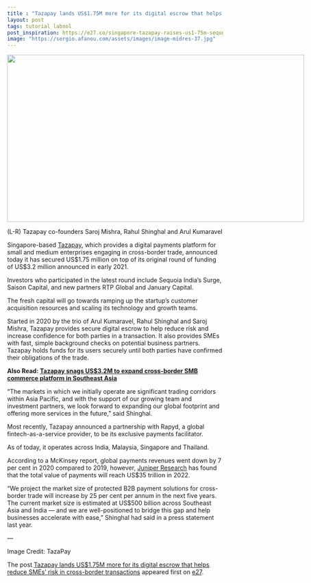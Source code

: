 ```yaml
---
title : "Tazapay lands US$1.75M more for its digital escrow that helps reduce SMEs’ risk in cross-border transactions"
layout: post
tags: tutorial labnol
post_inspiration: https://e27.co/singapore-tazapay-raises-us1-75m-sequoia-india-saison-capital-20210330/
image: "https://sergio.afanou.com/assets/images/image-midres-37.jpg"
---
```


<div id="attachment_412477" style="width: 703px" class="wp-caption aligncenter"><img aria-describedby="caption-attachment-412477" loading="lazy" class="wp-image-412477 size-full" src="https://e27.co/wp-content/uploads/2021/03/download-1-2.jpeg" alt="" width="693" height="390" /><p id="caption-attachment-412477" class="wp-caption-text">(L-R) Tazapay co-founders Saroj Mishra, Rahul Shinghal and Arul Kumaravel</p></div>
<p>Singapore-based <a rel="follow" href="http://www.tazapay.com/" target="_blank" rel="noopener" >Tazapay</a>, which provides a digital payments platform for small and medium enterprises engaging in cross-border trade, announced today it has secured US$1.75 million on top of its original round of funding of US$3.2 million announced in early 2021.</p>
<p>Investors who participated in the latest round include Sequoia India&#8217;s Surge, Saison Capital, and new partners RTP Global and January Capital.</p>
<p>The fresh capital will go towards ramping up the startup&#8217;s customer acquisition resources and scaling its technology and growth teams.</p>
<p>Started in 2020 by the trio of Arul Kumaravel, Rahul Shinghal and Saroj Mishra, Tazapay provides secure digital escrow to help reduce risk and increase confidence for both parties in a transaction. It also provides SMEs with fast, simple background checks on potential business partners. Tazapay holds funds for its users securely until both parties have confirmed their obligations of the trade.</p>
<p><strong>Also Read: <a rel="follow" href="https://e27.co/tazapay-snags-us3-2m-to-expand-cross-border-smb-commerce-platform-in-southeast-asia-20201201/">Tazapay snags US$3.2M to expand cross-border SMB commerce platform in Southeast Asia</a></strong></p>
<p>&#8220;The markets in which we initially operate are significant trading corridors within Asia Pacific, and with the support of our growing team and investment partners, we look forward to expanding our global footprint and offering more services in the future,&#8221; said Shinghal.</p>
<p>Most recently, Tazapay announced a partnership with Rapyd, a global fintech-as-a-service provider, to be its exclusive payments facilitator.</p>
<p>As of today, it operates across India, Malaysia, Singapore and Thailand.</p>
<p>According to a McKinsey report, global payments revenues went down by 7 per cent in 2020 compared to 2019, however, <a rel="follow" href="https://www.juniperresearch.com/press/press-releases/b2b-cross-border-payments-to-grow">Juniper Research</a> has found that the total value of payments will reach US$35 trillion in 2022.</p>
<p>&#8220;We project the market size of protected B2B payment solutions for cross-border trade will increase by 25 per cent per annum in the next five years. The current market size is estimated at US$500 billion across Southeast Asia and India &#8212; and we are well-positioned to bridge this gap and help businesses accelerate with ease,&#8221; Shinghal had said in a press statement last year.</p>
<p>&#8212;</p>
<p>Image Credit: TazaPay</p>
<p>The post <a rel="nofollow" href="https://e27.co/singapore-tazapay-raises-us1-75m-sequoia-india-saison-capital-20210330/">Tazapay lands US$1.75M more for its digital escrow that helps reduce SMEs&#8217; risk in cross-border transactions</a> appeared first on <a rel="nofollow" href="https://e27.co">e27</a>.</p>
